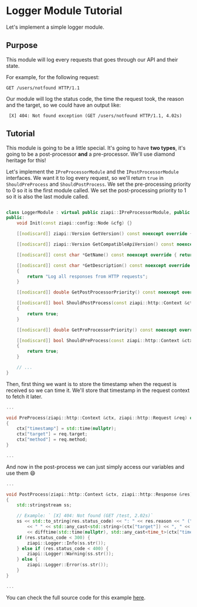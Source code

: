 # Logger Module Tutorial

Let's implement a simple logger module.

## Purpose

This module will log every requests that goes through our API and their state.

For example, for the following request:
```
GET /users/notfound HTTP/1.1
```

Our module will log the status code, the time the request took, the reason and the target, so we could have an output like:
```
 [X] 404: Not found exception (GET /users/notfound HTTP/1.1, 4.02s)
```

## Tutorial

This module is going to be a little special. It's going to have **two types**, it's going to be a post-processor **and** a pre-processor. We'll use diamond heritage for this!

Let's implement the `IPreProcessorModule` and the `IPostProcessorModule` interfaces.
We want it to log every request, so we'll return `true` in `ShouldPreProcess` and `ShouldPostProcess`.
We set the pre-processing priority to 0 so it is the first module called.
We set the post-processing priority to 1 so it is also the last module called.
```cpp

class LoggerModule : virtual public ziapi::IPreProcessorModule, public ziapi::IPostProcessorModule {
public:
    void Init(const ziapi::config::Node &cfg) {}

    [[nodiscard]] ziapi::Version GetVersion() const noexcept override { return {1, 0}; }

    [[nodiscard]] ziapi::Version GetCompatibleApiVersion() const noexcept override { return {1, 0}; }

    [[nodiscard]] const char *GetName() const noexcept override { return "LoggerModule"; }

    [[nodiscard]] const char *GetDescription() const noexcept override
    {
        return "Log all responses from HTTP requests";
    }

    [[nodiscard]] double GetPostProcessorPriority() const noexcept override { return 1; }

    [[nodiscard]] bool ShouldPostProcess(const ziapi::http::Context &ctx, const ziapi::http::Request &req, const ziapi::http::Response &res) const override
    {
        return true;
    }

    [[nodiscard]] double GetPreProcessorPriority() const noexcept override { return 0; }

    [[nodiscard]] bool ShouldPreProcess(const ziapi::http::Context &ctx, const ziapi::http::Request &req) const override
    {
        return true;
    }

    // ...
}
```
Then, first thing we want is to store the timestamp when the request is received so we can time it. We'll store that timestamp in the request context to fetch it later.

```cpp
...

void PreProcess(ziapi::http::Context &ctx, ziapi::http::Request &req) override
{
    ctx["timestamp"] = std::time(nullptr);
    ctx["target"] = req.target;
    ctx["method"] = req.method;
}

...
```
And now in the post-process we can just simply access our variables and use them :smile:
```cpp
...

void PostProcess(ziapi::http::Context &ctx, ziapi::http::Response &res) override
{
    std::stringstream ss;

    // Example: ` [X] 404: Not found (GET /test, 2.02s)`
    ss << std::to_string(res.status_code) << ": " << res.reason << " (" << std::any_cast<std::string>(ctx["method"])
        << " " << std::any_cast<std::string>(ctx["target"]) << ", " << std::setprecision(2)
        << difftime(std::time(nullptr), std::any_cast<time_t>(ctx["timestamp"])) << "s)";
    if (res.status_code < 300) {
        ziapi::Logger::Info(ss.str());
    } else if (res.status_code < 400) {
        ziapi::Logger::Warning(ss.str());
    } else {
        ziapi::Logger::Error(ss.str());
    }
}

...
```
You can check the full source code for this example [here](/examples/modules/logger/LoggerModule.hpp).
